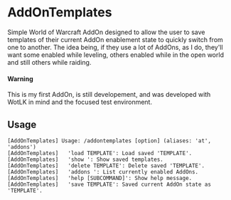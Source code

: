 # AddOnTemplates

Simple World of Warcraft AddOn designed to allow the user to save templates of
their current AddOn enablement state to quickly switch from one to another. The
idea being, if they use a lot of AddOns, as I do, they'll want some enabled while
leveling, others enabled while in the open world and still others while raiding.

#### Warning

This is my first AddOn, is still developement, and was developed with WotLK in
mind and the focused test environment.

## Usage
```
[AddOnTemplates] Usage: /addontemplates [option] (aliases: 'at', 'addons')
[AddOnTemplates]   'load TEMPLATE': Load saved 'TEMPLATE'.
[AddOnTemplates]   'show ': Show saved templates.
[AddOnTemplates]   'delete TEMPLATE': Delete saved 'TEMPLATE'.
[AddOnTemplates]   'addons ': List currently enabled AddOns.
[AddOnTemplates]   'help [SUBCOMMAND]': Show help message.
[AddOnTemplates]   'save TEMPLATE': Saved current AddOn state as 'TEMPLATE'.
```
